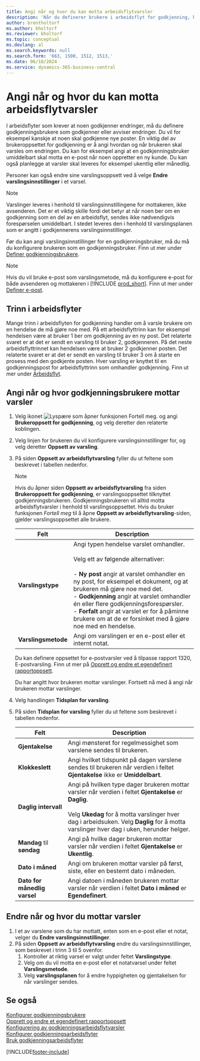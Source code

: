 ```yaml
---
title: Angi når og hvor du kan motta arbeidsflytvarsler
description: 'Når du definerer brukere i arbeidsflyt for godkjenning, kan du angi hvordan og når hver godkjenningsbruker mottar varsler.'
author: brentholtorf
ms.author: bholtorf
ms.reviewer: bholtorf
ms.topic: conceptual
ms.devlang: al
ms.search.keywords: null
ms.search.form: '663, 1500, 1512, 1513,'
ms.date: 06/10/2024
ms.service: dynamics-365-business-central
---
```

# <a name="specify-when-and-how-to-receive-workflow-notifications"></a>Angi når og hvor du kan motta arbeidsflytvarsler

I arbeidsflyter som krever at noen godkjenner endringer, må du definere godkjenningsbrukere som godkjenner eller avviser endringer. Du vil for eksempel kanskje at noen skal godkjenne nye poster. En viktig del av brukeroppsettet for godkjenning er å angi hvordan og når brukeren skal varsles om endringen. Du kan for eksempel angi at en godkjenningsbruker umiddelbart skal motta en e-post når noen oppretter en ny kunde. Du kan også planlegge at varsler skal leveres for eksempel ukentlig eller månedlig.

Personer kan også endre sine varslingsoppsett ved å velge **Endre varslingsinnstillinger** i et varsel.  

> [!NOTE]
> Varslinger leveres i henhold til varslingsinnstillingene for mottakeren, ikke avsenderen. Det er et viktig skille fordi det betyr at når noen ber om en godkjenning som en del av en arbeidsflyt, sendes ikke nødvendigvis forespørselen umiddelbart. I stedet leveres den i henhold til varslingsplanen som er angitt i godkjennerens varslingsinnstillinger.

Før du kan angi varslingsinnstillinger for en godkjenningsbruker, må du må du konfigurere brukeren som en godkjenningsbruker. Finn ut mer under [Definer godkjenningsbrukere](across-how-to-set-up-approval-users.md).  

> [!NOTE]
> Hvis du vil bruke e-post som varslingsmetode, må du konfigurere e-post for både avsenderen og mottakeren i [!INCLUDE [prod_short](includes/prod_short.md)]. Finn ut mer under [Definer e-post](admin-how-setup-email.md).

## <a name="steps-in-workflows"></a>Trinn i arbeidsflyter

Mange trinn i arbeidsflyten for godkjenning handler om å varsle brukere om en hendelse de må gjøre noe med. På ett arbeidsflyttrinn kan for eksempel hendelsen være at bruker 1 ber om godkjenning av en ny post. Det relaterte svaret er at det er sendt en varsling til bruker 2, godkjenneren. På det neste arbeidsflyttrinnet kan hendelsen være at bruker 2 godkjenner posten. Det relaterte svaret er at det er sendt en varsling til bruker 3 om å starte en prosess med den godkjente posten. Hver varsling er knyttet til en godkjenningspost for arbeidsflyttrinn som omhandler godkjenning. Finn ut mer under [Arbeidsflyt](across-workflow.md).  

## <a name="specify-when-and-how-approval-users-receive-notifications"></a>Angi når og hvor godkjenningsbrukere mottar varsler

1. Velg ikonet ![Lyspære som åpner funksjonen Fortell meg.](media/ui-search/search_small.png "Fortell hva du vil gjøre") og angi **Brukeroppsett for godkjenning**, og velg deretter den relaterte koblingen.  
2. Velg linjen for brukeren du vil konfigurere varslingsinnstillinger for, og velg deretter **Oppsett av varsling**.  
3. På siden **Oppsett av arbeidsflytvarsling** fyller du ut feltene som beskrevet i tabellen nedenfor.  

   > [!NOTE]
   > Hvis du åpner siden **Oppsett av arbeidsflytvarsling** fra siden **Brukeroppsett for godkjenning**, er varslingsoppsettet tilknyttet godkjenningsbrukeren. Godkjenningsbrukeren vil alltid motta arbeidsflytvarsler i henhold til varslingsoppsettet. Hvis du bruker funksjonen *Fortell meg* til å åpne **Oppsett av arbeidsflytvarsling**-siden, gjelder varslingsoppsettet alle brukere.

   |Felt|Description|
   |-----|-----------|
   |**Varslingstype**|Angi typen hendelse varslet omhandler.<br /><br /> Velg ett av følgende alternativer:<br /><br /> -   **Ny post** angir at varslet omhandler en ny post, for eksempel et dokument, og at brukeren må gjøre noe med det.<br />-   **Godkjenning** angir at varslet omhandler én eller flere godkjenningsforespørsler.<br />-   **Forfalt** angir at varslet er for å påminne brukere om at de er forsinket med å gjøre noe med en hendelse.|
   |**Varslingsmetode**|Angi om varslingen er en e-post eller et internt notat.|

   Du kan definere oppsettet for e-postvarsler ved å tilpasse rapport 1320, E-postvarsling. Finn ut mer på [Opprett og endre et egendefinert rapportoppsett](ui-how-create-custom-report-layout.md).

   Du har angitt hvor brukeren mottar varslinger. Fortsett nå med å angi når brukeren mottar varslinger.  
4. Velg handlingen **Tidsplan for varsling**.  
5. På siden **Tidsplan for varsling** fyller du ut feltene som beskrevet i tabellen nedenfor.  

   |Felt|Description|
   |-----|-----------|
   |**Gjentakelse**|Angi mønsteret for regelmessighet som varslene sendes til brukeren.|
   |**Klokkeslett**|Angi hvilket tidspunkt på dagen varslene sendes til brukeren når verdien i feltet **Gjentakelse** ikke er **Umiddelbart**.|
   |**Daglig intervall**|Angi på hvilken type dager brukeren mottar varsler når verdien i feltet **Gjentakelse** er **Daglig**.<br /><br /> Velg **Ukedag** for å motta varslinger hver dag i arbeidsuken. Velg **Daglig** for å motta varslinger hver dag i uken, herunder helger.|
   |**Mandag** til **søndag**|Angi på hvilke dager brukeren mottar varsler når verdien i feltet **Gjentakelse** er **Ukentlig**.|
   |**Dato i måned**|Angi om brukeren mottar varsler på først, siste, eller en bestemt dato i måneden.|
   |**Dato for månedlig varsel**|Angi datoen i måneden brukeren mottar varsler når verdien i feltet **Dato i måned** er **Egendefinert**.|

## <a name="change-when-and-how-you-receive-notifications"></a>Endre når og hvor du mottar varsler

1. I et av varslene som du har mottatt, enten som en e-post eller et notat, velger du **Endre varslingsinnstillinger**.  
2. På siden **Oppsett av arbeidsflytvarsling** endre du varslingsinnstillinger, som beskrevet i trinn 3 til 5 ovenfor.
   1. Kontroller at riktig varsel er valgt under feltet **Varslingstype**.
   2. Velg om du vil motta en e-post eller et notatvarsel under feltet **Varslingsmetode**.
   3. Velg **varslingsplanen** for å endre hyppigheten og gjentakelsen for når varslinger sendes.

## <a name="see-also"></a>Se også

[Konfigurer godkjenningsbrukere](across-how-to-set-up-approval-users.md)  
[Opprett og endre et egendefinert rapportoppsett](ui-how-create-custom-report-layout.md)  
[Konfigurering av godkjenningsarbeidsflytvarsler](across-setting-up-workflow-notifications.md)  
[Konfigurer godkjenningsarbeidsflyter](across-set-up-workflows.md)  
[Bruk godkjenningsarbeidsflyter](across-use-workflows.md)

[!INCLUDE[footer-include](includes/footer-banner.md)]
